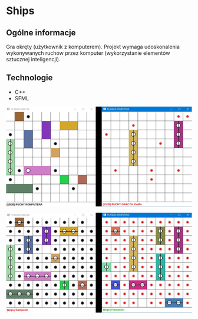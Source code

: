 # Ships

## Ogólne informacje
Gra okręty (użytkownik z komputerem). Projekt wymaga udoskonalenia wykonywanych ruchów przez komputer (wykorzystanie elementów sztucznej inteligencji).

## Technologie
* C++
* SFML

![first](./img/first.png)

![two](./img/two.png)

